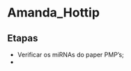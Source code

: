 
<!-- README.md is generated from README.Rmd. Please edit that file -->

# Amanda_Hottip

<!-- badges: start -->
<!-- badges: end -->

## Etapas

- Verificar os miRNAs do paper PMP’s;
- 
